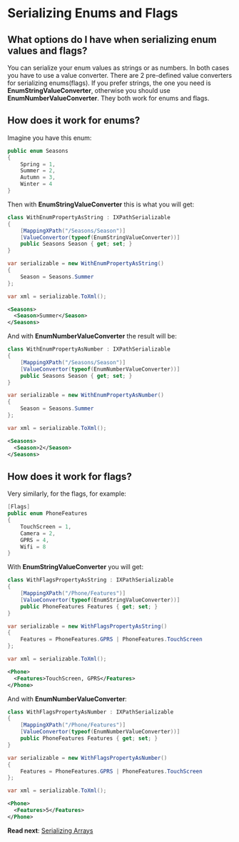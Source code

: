# Serializing Enums and Flags

## What options do I have when serializing enum values and flags?

You can serialize your enum values as strings or as numbers. In both cases you have to use a value converter. 
There are 2 pre-defined value converters for serializing enums(flags). If you prefer strings, the one you need is **EnumStringValueConverter**, otherwise you should use **EnumNumberValueConverter**. They both work for enums and flags.

## How does it work for enums?

Imagine you have this enum:

```csharp
public enum Seasons
{
	Spring = 1,
	Summer = 2,
	Autumn = 3,
	Winter = 4
}
```

Then with **EnumStringValueConverter** this is what you will get:

```csharp
class WithEnumPropertyAsString : IXPathSerializable
{
	[MappingXPath("/Seasons/Season")]
	[ValueConvertor(typeof(EnumStringValueConverter))]
	public Seasons Season { get; set; }
}
```

```csharp
var serializable = new WithEnumPropertyAsString()
{
	Season = Seasons.Summer
};

var xml = serializable.ToXml();
```

```xml
<Seasons>
  <Season>Summer</Season>
</Seasons>
```

And with **EnumNumberValueConverter** the result will be:

```csharp
class WithEnumPropertyAsNumber : IXPathSerializable
{
	[MappingXPath("/Seasons/Season")]
	[ValueConvertor(typeof(EnumNumberValueConverter))]
	public Seasons Season { get; set; }
}
```

```csharp
var serializable = new WithEnumPropertyAsNumber()
{
	Season = Seasons.Summer
};

var xml = serializable.ToXml();
```

```xml
<Seasons>
  <Season>2</Season>
</Seasons>
```

## How does it work for flags?

Very similarly, for the flags, for example:

```csharp
[Flags]
public enum PhoneFeatures
{
	TouchScreen = 1,
	Camera = 2,
	GPRS = 4,
	Wifi = 8
}
```

With **EnumStringValueConverter** you will get:

```csharp
class WithFlagsPropertyAsString : IXPathSerializable
{
	[MappingXPath("/Phone/Features")]
	[ValueConvertor(typeof(EnumStringValueConverter))]
	public PhoneFeatures Features { get; set; }
}
```

```csharp
var serializable = new WithFlagsPropertyAsString()
{
	Features = PhoneFeatures.GPRS | PhoneFeatures.TouchScreen
};

var xml = serializable.ToXml();
```

```xml
<Phone>
  <Features>TouchScreen, GPRS</Features>
</Phone>
```

And with **EnumNumberValueConverter**:

```csharp
class WithFlagsPropertyAsNumber : IXPathSerializable
{
	[MappingXPath("/Phone/Features")]
	[ValueConvertor(typeof(EnumNumberValueConverter))]
	public PhoneFeatures Features { get; set; }
}
```

```csharp
var serializable = new WithFlagsPropertyAsNumber()
{
	Features = PhoneFeatures.GPRS | PhoneFeatures.TouchScreen
};

var xml = serializable.ToXml();
```

```xml
<Phone>
  <Features>5</Features>
</Phone>
```

**Read next**: [Serializing Arrays](Serializing-Arrays.md)
